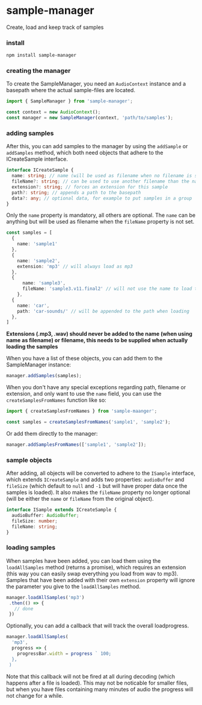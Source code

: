 # sample-manager

Create, load and keep track of samples

### install
```sh
npm install sample-manager
```

### creating the manager

To create the SampleManager, you need an `AudioContext` instance and a basepath where the actual sample-files are located. 

```typescript
import { SampleManager } from 'sample-manager';

const context = new AudioContext();
const manager = new SampleManager(context, 'path/to/samples');
```

### adding samples
After this, you can add samples to the manager by using the `addSample` or `addSamples` method, which both need objects that adhere to the ICreateSample interface.

```typescript
interface ICreateSample {
  name: string; // name (will be used as filename when no filename is supplied)
  fileName?: string; // can be used to use another filename than the name
  extension?: string; // forces an extension for this sample
  path?: string; // appends a path to the basepath
  data?: any; // optional data, for example to put samples in a group
}
```
Only the `name` property is mandatory, all others are optional. The `name` can be anything but will be used as filename when the `fileName` property is not set.

```typescript
const samples = [
  {
    name: 'sample1'
  },
  {
    name: 'sample2',
    extension: 'mp3' // will always load as mp3
  },
  {
      name: 'sample3',
      fileName: 'sample3.v11.final2' // will not use the name to load the file 
    },
  {
    name: 'car',
    path: 'car-sounds/' // will be appended to the path when loading 
  },
]
```
__Extensions (.mp3, .wav) should never be added to the name (when using name as filename) or filename, this needs to be supplied when actually loading the samples__

When you have a list of these objects, you can add them to the SampleManager instance:

```typescript
manager.addSamples(samples);
```

When you don't have any special exceptions regarding path, filename or extension, and only want to use the `name` field, you can use the `createSamplesFromNames` function like so:

```typescript
import { createSamplesFromNames } from 'sample-maanger';

const samples = createSamplesFromNames('sample1', 'sample2');
```

Or add them directly to the manager:

```typescript
manager.addSamplesFromNames(['sample1', 'sample2']);
```

### sample objects
After adding, all objects will be converted to adhere to the `ISample` interface, which extends `ICreateSample` and adds two properties: `audioBuffer` and `fileSize` (which default to `null` and `-1` but will have proper data once the samples is loaded). It also makes the `fileName` property no longer optional (will be either the `name` or `fileName` from the original object).   

```typescript
interface ISample extends ICreateSample {
  audioBuffer: AudioBuffer;
  fileSize: number;
  fileName: string;
}

```

### loading samples
 When samples have been added, you can load them using the `loadAllSamples` method (returns a promise), which requires an extension (this way you can easily swap everything you load from wav to mp3). Samples that have been added with their own `extension` property will ignore the parameter you give to the `loadAllSamples` method.
 
 ```typescript
manager.loadAllSamples('mp3')
  .then(() => {
    // done
  })
```

Optionally, you can add a callback that will track the overall loadprogress.

```typescript
manager.loadAllSamples(
  'mp3',
  progress => {
    progressBar.width = progress ` 100;   
  },
 )
```
Note that this callback will not be fired at all during decoding (which happens after a file is loaded). This may not be noticable for smaller files, but when you have files containing many minutes of audio the progress will not change for a while. 
